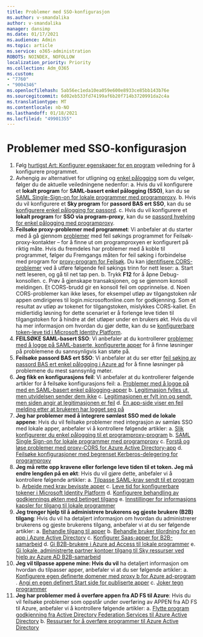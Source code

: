 ```yaml
---
title: Problemer med SSO-konfigurasjon
ms.author: v-smandalika
author: v-smandalika
manager: dansimp
ms.date: 01/17/2021
ms.audience: Admin
ms.topic: article
ms.service: o365-administration
ROBOTS: NOINDEX, NOFOLLOW
localization_priority: Priority
ms.collection: Adm_O365
ms.custom:
- "7760"
- "9004346"
ms.openlocfilehash: 5ab56ec1eda10ea059e600e8933ce85bb143b76e
ms.sourcegitcommit: 6d02eb533fd74199af6b20f714b3720991da2c4a
ms.translationtype: MT
ms.contentlocale: nb-NO
ms.lasthandoff: 01/18/2021
ms.locfileid: "49901355"
---
```

# <a name="sso-configuration-issues"></a>Problemer med SSO-konfigurasjon

1. Følg [hurtigst Art: Konfigurer egenskaper for en program](https://docs.microsoft.com/azure/active-directory/manage-apps/add-application-portal-configure) veiledning for å konfigurere programmet.
2. Avhengig av alternativet for utligning og [enkel pålogging](https://docs.microsoft.com/azure/active-directory/manage-apps/sso-options) som du velger, følger du de aktuelle veiledningene nedenfor: a. Hvis du vil konfigurere et **lokalt program** for **SAML-basert enkel pålogging (SSO)**, kan du se [SAML Single-Sign-on for lokale programmer med programproxy](https://docs.microsoft.com/azure/active-directory/manage-apps/application-proxy-configure-single-sign-on-on-premises-apps).
    b. Hvis du vil konfigurere et **Sky program** for **passord BAS ert SSO**, kan du se [konfigurere enkel pålogging for passord](https://docs.microsoft.com/azure/active-directory/manage-apps/configure-password-single-sign-on-non-gallery-applications).
    c. Hvis du vil konfigurere et **lokalt program** for **SSO via program-proxy**, kan du se [passord hvelving for enkel pålogging med programproxy](https://docs.microsoft.com/azure/active-directory/manage-apps/application-proxy-configure-single-sign-on-password-vaulting).
3. **Feilsøke proxy-problemer med programmet**: Vi anbefaler at du starter med å gå gjennom [problemer](https://docs.microsoft.com/azure/active-directory/manage-apps/application-proxy-debug-connectors) med feil søkings programmet for Feilsøk-proxy-kontakter – for å finne ut om programproxyen er konfigurert på riktig måte. Hvis du fremdeles har problemer med å koble til programmet, følger du Fremgangs måten for feil søking i forbindelse med program for [proxy-program for Feilsøk](https://docs.microsoft.com/azure/active-directory/manage-apps/application-proxy-debug-apps). Du kan [identifisere CORS-problemer](https://docs.microsoft.com/azure/active-directory/manage-apps/application-proxy-understand-cors-issues#understand-and-identify-cors-issues) ved å utføre følgende feil søkings trinn for nett leser: a. Start nett leseren, og gå til net tap pen.
    b. Trykk **F12** for å åpne Debug-konsollen.
    c. Prøv å gjenskape transaksjonen, og se gjennom konsoll meldingen. Et CORS-brudd gir en konsoll feil om opprinnelse.
    d. Noen CORS-problemer kan ikke løses, for eksempel utløp av tilgangstoken når appen omdirigeres til login.microsoftonline.com for godkjenning. Som et resultat av utløp av tokenet for tilgangstoken, mislykkes CORS-kallet. En midlertidig løsning for dette scenariet er å forlenge leve tiden til tilgangstoken for å hindre at det utløper under en brukers økt. Hvis du vil ha mer informasjon om hvordan du gjør dette, kan du se [konfigurerbare token-leve tid i Microsoft Identity Platform](https://docs.microsoft.com/azure/active-directory/develop/active-directory-configurable-token-lifetimes).
4. **FEILSØKE SAML-basert SSO**: Vi anbefaler at du kontrollerer [problemer med å logge på SAML-baserte, konfigurerte apper](https://docs.microsoft.com/azure/active-directory/manage-apps/application-sign-in-problem-federated-sso-gallery) for å finne løsninger på problemene du sannsynligvis kan støte på.
5. **Feilsøke passord BAS ert SSO**: Vi anbefaler at du ser etter [feil søking av passord BAS ert enkel pålogging i Azure ad](https://docs.microsoft.com/azure/active-directory/manage-apps/troubleshoot-password-based-sso) for å finne løsninger på problemene du mest sannsynlig møter.
6. **Jeg fikk en konfigurasjons feil**: Vi anbefaler at du kontrollerer følgende artikler for å feilsøke konfigurasjons feil: a. [Problemer med å logge på med en SAML-basert enkel pålogging-apper](https://docs.microsoft.com/azure/active-directory/manage-apps/application-sign-in-problem-federated-sso-gallery) b. [Legitimasjon fylles ut, men utvidelsen sender dem ikke](https://docs.microsoft.com/azure/active-directory/manage-apps/troubleshoot-password-based-sso#credentials-are-filled-in-but-the-extension-does-not-submit-them) c. [Legitimasjonen er fylt inn og sendt, men siden angir at legitimasjonen er feil](https://docs.microsoft.com/azure/active-directory/manage-apps/troubleshoot-password-based-sso) d. [En app-side viser en feil melding etter at brukeren har logget seg på](https://docs.microsoft.com/azure/active-directory/manage-apps/application-sign-in-problem-application-error)
7. **Jeg har problemer med å integrere sømløst SSO med de lokale appene**: Hvis du vil feilsøke problemer med integrasjon av sømløs SSO med lokale apper, anbefaler vi å kontrollere følgende artikler: a. [Slik konfigurerer du enkel pålogging til et programproxy-program](https://docs.microsoft.com/azure/active-directory/manage-apps/application-proxy-config-sso-how-to) b. [SAML Single Sign-on for lokale programmer med programproxy](https://docs.microsoft.com/azure/active-directory/manage-apps/application-proxy-configure-single-sign-on-on-premises-apps) c. [Forstå og løse problemer med proxy-CORS for Azure Active Directory-app](https://docs.microsoft.com/azure/active-directory/manage-apps/application-proxy-understand-cors-issues#solutions-for-application-proxy-cors-issues) d. [Feilsøke konfigurasjoner med begrenset Kerberos-delegering for programproxy](https://docs.microsoft.com/azure/active-directory/manage-apps/application-proxy-back-end-kerberos-constrained-delegation-how-to)
8. **Jeg må rette opp kravene eller forlenge leve tiden til et token. Jeg må endre lengden på en økt**: Hvis du vil gjøre dette, anbefaler vi å kontrollere følgende artikler: a. [Tilpasse SAML-krav sendt til et program](https://docs.microsoft.com/azure/active-directory/develop/active-directory-claims-mapping) b. [Arbeide med krav bevisste apper](https://docs.microsoft.com/azure/active-directory/manage-apps/application-proxy-configure-for-claims-aware-applications) c. [Leve tid for konfigurerbare tokener i Microsoft Identity Platform](https://docs.microsoft.com/azure/active-directory/develop/active-directory-configurable-token-lifetimes) d. [Konfigurere behandling av godkjennings økten med betinget tilgang](https://docs.microsoft.com/azure/active-directory/conditional-access/howto-conditional-access-session-lifetime) e. [Innstillinger for informasjons kapsler for tilgang til lokale programmer](https://docs.microsoft.com/azure/active-directory/manage-apps/application-proxy-configure-cookie-settings)
9. **Jeg trenger hjelp til å administrere brukerens og gjeste brukere (B2B) tilgang**: Hvis du vil ha detaljert informasjon om hvordan du administrerer brukerens og gjeste brukerens tilgang, anbefaler vi at du ser følgende artikler: a. [Behandle tilgang til apper](https://docs.microsoft.com/azure/active-directory/manage-apps/what-is-access-management) b. [Behandle bruker tilordning for en app i Azure Active Directory](https://docs.microsoft.com/azure/active-directory/manage-apps/assign-user-or-group-access-portal) c. [Konfigurer Saas-apper for B2B-samarbeid](https://docs.microsoft.com/azure/active-directory/external-identities/configure-saas-apps) d. [Gi B2B-brukere i Azure ad Access til lokale programmer](https://docs.microsoft.com/azure/active-directory/external-identities/configure-saas-apps) e. [Gi lokale, administrerte partner kontoer tilgang til Sky ressurser ved hjelp av Azure AD B2B-samarbeid](https://docs.microsoft.com/azure/active-directory/external-identities/hybrid-on-premises-to-cloud)
10. **Jeg vil tilpasse appene mine: Hvis du vil** ha detaljert informasjon om hvordan du tilpasser apper, anbefaler vi at du ser følgende artikler: a. [Konfigurere egen definerte domener med proxy b for Azure ad-program](https://docs.microsoft.com/azure/active-directory/manage-apps/application-proxy-configure-custom-domain) . [Angi en egen definert Start side for publiserte apper](https://docs.microsoft.com/azure/active-directory/manage-apps/application-proxy-configure-custom-home-page) c. [Joker tegn programmer](https://docs.microsoft.com/azure/active-directory/manage-apps/application-proxy-wildcard)
11. **Jeg har problemer med å overføre appen fra AD FS til Azure**: Hvis du vil feilsøke problemer som oppstår under overføring av APPEN fra AD FS til Azure, anbefaler vi å kontrollere følgende artikler: a. [Flytte program godkjenning fra Active Directory Federation Services til Azure Active Directory](https://docs.microsoft.com/azure/active-directory/manage-apps/migrate-adfs-apps-to-azure) b. [Ressurser for å overføre programmer til Azure Active Directory](https://docs.microsoft.com/azure/active-directory/manage-apps/migration-resources)

